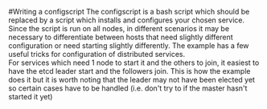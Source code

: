 #Writing a configscript
The configscript is a bash script which should be replaced by a script which installs and configures your chosen service. Since the script is run on all nodes, in different scenarios it may be necessary to differentiate between hosts that need slightly different configuration or need starting slightly differently. The example has a few useful tricks for configuration of distributed services.  
For services which need 1 node to start it and the others to join, it easiest to have the etcd leader start and the followers join. This is how the example does it but it is worth noting that the leader may not have been elected yet so certain cases have to be handled (i.e. don't try to if the master hasn't started it yet)

